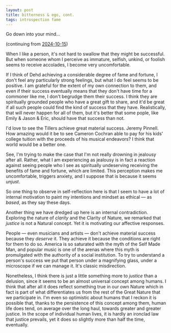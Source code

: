 ```yaml
---
layout: post
title: bitterness & ego, cont.
tags: introspection fame
---
```


Go down into your mind...

(continuing from [2024-10-15](../251015-/))

When I like a person, it's not hard to swallow that they might be successful.
But when someone whom I perceive as immature, selfish, unkind, or foolish seems
to receive accolades, I become very uncomfortable. 

If I think of Dehd achieving a considerable degree of fame and fortune, I don't
feel any particularly strong feelings, but what I do feel seems to be positive.
I am grateful for the extent of my own connection to them, and even if their
success eventually means that they don't have time for a commoner like me, I 
don't begrudge them their success. I think they are spiritually grounded people
who have a great gift to share, and it'd be great if all such people could 
find the kind of success that they have. Realistically, that will never happen
for all of them, but it's better that some pople, like Emily & Jason & Eric,
should have that success than not.

I'd love to see the Tillers achieve great material success. Jeremy Pinnell.
How amazing would it be to see Cameron Cochran able to pay for his kids' 
college tuition with the proceeds of his musical endeavors? I think that world
would be a better one.

See, I'm trying to make the case that I'm not really drowning in jealousy after
all. Rather, what I am experiencing as jealousy is in fact a reaction against
seeing people who I see as spiritually undeserving receiving the benefits of
fame and fortune, which are limited. This perception makes me uncomfortable,
triggers anxiety, and I suppose that is because it seems *unjust*.

So one thing to observe in self-reflection here is that I seem to have a lot of
internal motivation to paint my intentions and mindset as ethical — as *based*,
as they say these days.

Another thing we have dredged up here is an internal contradiction. Exploring 
the nature of *clarity* and the Clarity of Nature, we remarked that *justice*
is not a Natural concept. Yet it is motivating our affective responses.

People — even musicians and artists — don't achieve material success because
they *deserve* it. They achieve it because the conditions are right for them
to do so. America is so saturated with the myth of the Self Made Man, and 
popular music is one of the arenas where this myth is promulgated with the 
authority of a social institution. To try to understand a person's success we
put that person under a magnifying glass, under a microscope if we can manage
it. It's classic misdirection.

Nonetheless, I think there is just a little something more to *justice* than a
delusion, since it seems to be an almost universal concept among humans. I 
think that after all it does reflect something true in our own Nature which in
fact is part of what differentiates us from the rest of the Great Nature that
we participate in. I'm even so optimistic about humans that I reckon it is 
possible that, thanks to the persistence of this concept among them, human life
does tend, on average over the long haul, towards greater and greater justice.
In the scope of individual human lives, it is hardly an ironclad law that 
justice prevails, yet it does so slightly more than half the time, eventually.